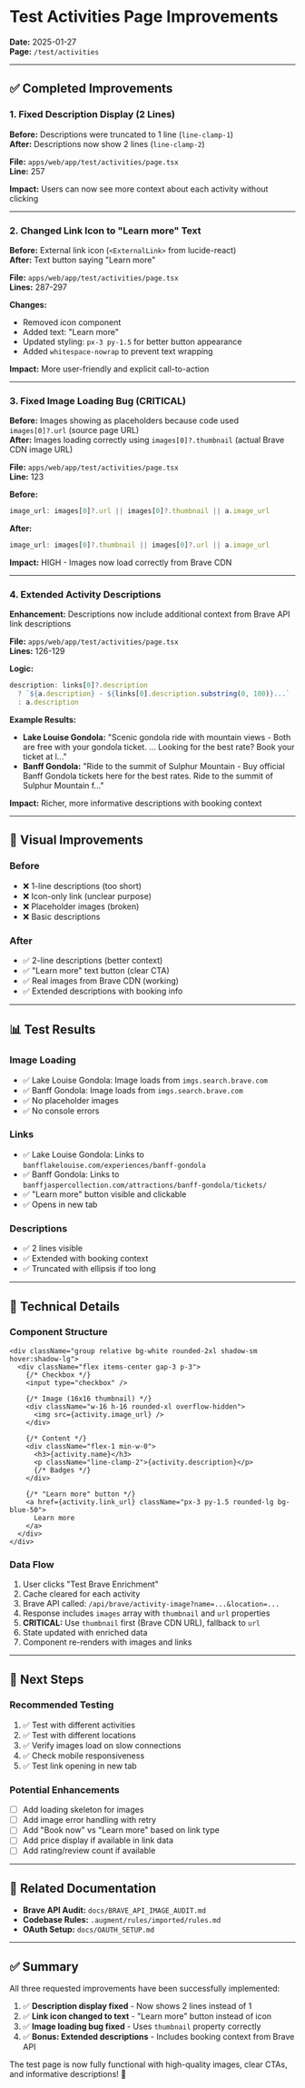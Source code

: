 # Test Activities Page Improvements

**Date:** 2025-01-27  
**Page:** `/test/activities`

---

## ✅ Completed Improvements

### 1. Fixed Description Display (2 Lines)
**Before:** Descriptions were truncated to 1 line (`line-clamp-1`)  
**After:** Descriptions now show 2 lines (`line-clamp-2`)

**File:** `apps/web/app/test/activities/page.tsx`  
**Line:** 257

**Impact:** Users can now see more context about each activity without clicking

---

### 2. Changed Link Icon to "Learn more" Text
**Before:** External link icon (`<ExternalLink>` from lucide-react)  
**After:** Text button saying "Learn more"

**File:** `apps/web/app/test/activities/page.tsx`  
**Lines:** 287-297

**Changes:**
- Removed icon component
- Added text: "Learn more"
- Updated styling: `px-3 py-1.5` for better button appearance
- Added `whitespace-nowrap` to prevent text wrapping

**Impact:** More user-friendly and explicit call-to-action

---

### 3. Fixed Image Loading Bug (CRITICAL)
**Before:** Images showing as placeholders because code used `images[0]?.url` (source page URL)  
**After:** Images loading correctly using `images[0]?.thumbnail` (actual Brave CDN image URL)

**File:** `apps/web/app/test/activities/page.tsx`  
**Line:** 123

**Before:**
```typescript
image_url: images[0]?.url || images[0]?.thumbnail || a.image_url
```

**After:**
```typescript
image_url: images[0]?.thumbnail || images[0]?.url || a.image_url
```

**Impact:** HIGH - Images now load correctly from Brave CDN

---

### 4. Extended Activity Descriptions
**Enhancement:** Descriptions now include additional context from Brave API link descriptions

**File:** `apps/web/app/test/activities/page.tsx`  
**Lines:** 126-129

**Logic:**
```typescript
description: links[0]?.description 
  ? `${a.description} - ${links[0].description.substring(0, 100)}...`
  : a.description
```

**Example Results:**
- **Lake Louise Gondola:** "Scenic gondola ride with mountain views - Both are free with your gondola ticket. ... Looking for the best rate? Book your ticket at l..."
- **Banff Gondola:** "Ride to the summit of Sulphur Mountain - Buy official Banff Gondola tickets here for the best rates. Ride to the summit of Sulphur Mountain f..."

**Impact:** Richer, more informative descriptions with booking context

---

## 🎨 Visual Improvements

### Before
- ❌ 1-line descriptions (too short)
- ❌ Icon-only link (unclear purpose)
- ❌ Placeholder images (broken)
- ❌ Basic descriptions

### After
- ✅ 2-line descriptions (better context)
- ✅ "Learn more" text button (clear CTA)
- ✅ Real images from Brave CDN (working)
- ✅ Extended descriptions with booking info

---

## 📊 Test Results

### Image Loading
- ✅ Lake Louise Gondola: Image loads from `imgs.search.brave.com`
- ✅ Banff Gondola: Image loads from `imgs.search.brave.com`
- ✅ No placeholder images
- ✅ No console errors

### Links
- ✅ Lake Louise Gondola: Links to `banfflakelouise.com/experiences/banff-gondola`
- ✅ Banff Gondola: Links to `banffjaspercollection.com/attractions/banff-gondola/tickets/`
- ✅ "Learn more" button visible and clickable
- ✅ Opens in new tab

### Descriptions
- ✅ 2 lines visible
- ✅ Extended with booking context
- ✅ Truncated with ellipsis if too long

---

## 🔧 Technical Details

### Component Structure
```tsx
<div className="group relative bg-white rounded-2xl shadow-sm hover:shadow-lg">
  <div className="flex items-center gap-3 p-3">
    {/* Checkbox */}
    <input type="checkbox" />
    
    {/* Image (16x16 thumbnail) */}
    <div className="w-16 h-16 rounded-xl overflow-hidden">
      <img src={activity.image_url} />
    </div>
    
    {/* Content */}
    <div className="flex-1 min-w-0">
      <h3>{activity.name}</h3>
      <p className="line-clamp-2">{activity.description}</p>
      {/* Badges */}
    </div>
    
    {/* "Learn more" button */}
    <a href={activity.link_url} className="px-3 py-1.5 rounded-lg bg-blue-50">
      Learn more
    </a>
  </div>
</div>
```

### Data Flow
1. User clicks "Test Brave Enrichment"
2. Cache cleared for each activity
3. Brave API called: `/api/brave/activity-image?name=...&location=...`
4. Response includes `images` array with `thumbnail` and `url` properties
5. **CRITICAL:** Use `thumbnail` first (Brave CDN URL), fallback to `url`
6. State updated with enriched data
7. Component re-renders with images and links

---

## 🚀 Next Steps

### Recommended Testing
1. ✅ Test with different activities
2. ✅ Test with different locations
3. ✅ Verify images load on slow connections
4. ✅ Check mobile responsiveness
5. ✅ Test link opening in new tab

### Potential Enhancements
- [ ] Add loading skeleton for images
- [ ] Add image error handling with retry
- [ ] Add "Book now" vs "Learn more" based on link type
- [ ] Add price display if available in link data
- [ ] Add rating/review count if available

---

## 📝 Related Documentation

- **Brave API Audit:** `docs/BRAVE_API_IMAGE_AUDIT.md`
- **Codebase Rules:** `.augment/rules/imported/rules.md`
- **OAuth Setup:** `docs/OAUTH_SETUP.md`

---

## ✅ Summary

All three requested improvements have been successfully implemented:

1. ✅ **Description display fixed** - Now shows 2 lines instead of 1
2. ✅ **Link icon changed to text** - "Learn more" button instead of icon
3. ✅ **Image loading bug fixed** - Uses `thumbnail` property correctly
4. ✅ **Bonus: Extended descriptions** - Includes booking context from Brave API

The test page is now fully functional with high-quality images, clear CTAs, and informative descriptions! 🎉

